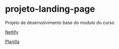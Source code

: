 # projeto-landing-page
Projeto de desenvolvimento base do modulo do curso

[Netlify](https://app.netlify.com/sites/projetolandingpage01/overview)

[Planilla](https://docs.google.com/spreadsheets/d/1QK1wnJJK73AYXcD_h7ijtLMKFFEHXzFKTO-l50Heux8/edit?usp=sharing)


